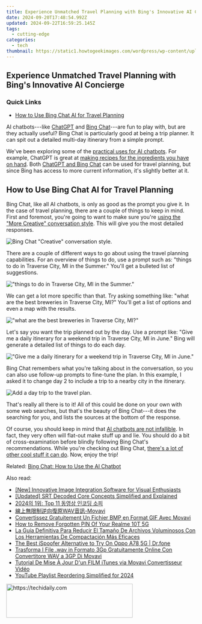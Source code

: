 ```yaml
---
title: Experience Unmatched Travel Planning with Bing's Innovative AI Concierge
date: 2024-09-20T17:48:54.992Z
updated: 2024-09-22T16:59:25.145Z
tags:
  - cutting-edge
categories:
  - tech
thumbnail: https://static1.howtogeekimages.com/wordpress/wp-content/uploads/2023/05/Bing-Chat-travel.png
---
```


## Experience Unmatched Travel Planning with Bing's Innovative AI Concierge

### Quick Links

* [How to Use Bing Chat AI for Travel Planning](https://facebook-video-footage.techidaily.com/updated-maximize-your-youtube-reach-key-tips-for-enhancing-video-seo/)

 AI chatbots---like [ChatGPT](https://smart-video-editing.techidaily.com/new-how-to-find-free-sites-for-sound-effect-and-add-them-in-final-cut-pro-for-2024/) and [Bing Chat](https://facebook-video-recording.techidaily.com/new-in-2024-the-insiders-look-at-securing-fb-status-videos/)\---are fun to play with, but are they actually useful? Bing Chat is particularly good at being a trip planner. It can spit out a detailed multi-day itinerary from a simple prompt.

 We've been exploring some of the [practical uses for AI chatbots](https://extra-support.techidaily.com/new-pictorial-perfection-proven-techniques-for-stunning-photos/). For example, ChatGPT is great at [making recipes for the ingredients you have on hand](https://win-dash.techidaily.com/how-to-update-your-amd-radeon-graphics-card-drivers-effectively/). Both [ChatGPT and Bing Chat](https://extra-skills.techidaily.com/2024-approved-step-into-virtuality-comparing-best-vr-treadmills/) can be used for travel planning, but since Bing has access to more current information, it's slightly better at it.

##  How to Use Bing Chat AI for Travel Planning

 Bing Chat, like all AI chatbots, is only as good as the prompt you give it. In the case of travel planning, there are a couple of things to keep in mind. First and foremost, you're going to want to make sure you're [using the "More Creative" conversation style](https://screen-capture.techidaily.com/updated-sectionalviewpoint-investigation-for-2024/). This will give you the most detailed responses.

![Bing Chat "Creative" conversation style.](https://static1.howtogeekimages.com/wordpress/wp-content/uploads/2023/05/2023-05-04_12-02-59.png) 

 There are a couple of different ways to go about using the travel planning capabilities. For an overview of things to do, use a prompt such as: "things to do in Traverse City, MI in the Summer." You'll get a bulleted list of suggestions.

!["things to do in Traverse City, MI in the Summer."](https://static1.howtogeekimages.com/wordpress/wp-content/uploads/2023/05/2023-05-04_12-06-56.png) 

 We can get a lot more specific than that. Try asking something like: "what are the best breweries in Traverse City, MI?" You'll get a list of options and even a map with the results.

!["what are the best breweries in Traverse City, MI?"](https://static1.howtogeekimages.com/wordpress/wp-content/uploads/2023/05/2023-05-04_12-08-58.png) 

 Let's say you want the trip planned out by the day. Use a prompt like: "Give me a daily itinerary for a weekend trip in Traverse City, MI in June." Bing will generate a detailed list of things to do each day.

!["Give me a daily itinerary for a weekend trip in Traverse City, MI in June."](https://static1.howtogeekimages.com/wordpress/wp-content/uploads/2023/05/2023-05-04_12-14-10.png) 

 Bing Chat remembers what you're talking about in the conversation, so you can also use follow-up prompts to fine-tune the plan. In this example, I asked it to change day 2 to include a trip to a nearby city in the itinerary.

![Add a day trip to the travel plan.](https://static1.howtogeekimages.com/wordpress/wp-content/uploads/2023/05/2023-05-04_12-23-33.png) 

 That's really all there is to it! All of this could be done on your own with some web searches, but that's the beauty of Bing Chat---it does the searching for you, and lists the sources at the bottom of the response.

 Of course, you should keep in mind that [AI chatbots are not infallible](https://youtube-help.techidaily.com/free-method-to-record-your-youtube-watching-experience-for-2024/). In fact, they very often will flat-out make stuff up and lie. You should do a bit of cross-examination before blindly following Bing Chat's recommendations. While you're checking out Bing Chat, [there's a lot of other cool stuff it can do](https://extra-approaches.techidaily.com/updated-mastering-facebook-giveaways-a-step-by-step-guide/). Now, enjoy the trip!

Related: [Bing Chat: How to Use the AI Chatbot](https://facebook-video-recording.techidaily.com/new-in-2024-the-insiders-look-at-securing-fb-status-videos/)

<ins class="adsbygoogle"
     style="display:block"
     data-ad-format="autorelaxed"
     data-ad-client="ca-pub-7571918770474297"
     data-ad-slot="1223367746"></ins>

<ins class="adsbygoogle"
     style="display:block"
     data-ad-client="ca-pub-7571918770474297"
     data-ad-slot="8358498916"
     data-ad-format="auto"
     data-full-width-responsive="true"></ins>

<span class="atpl-alsoreadstyle">Also read:</span>
<div><ul>
<li><a href="https://some-techniques.techidaily.com/new-innovative-image-integration-software-for-visual-enthusiasts/"><u>[New] Innovative Image Integration Software for Visual Enthusiasts</u></a></li>
<li><a href="https://extra-support.techidaily.com/updated-srt-decoded-core-concepts-simplified-and-explained/"><u>[Updated] SRT Decoded Core Concepts Simplified and Explained</u></a></li>
<li><a href="https://some-tips.techidaily.com/2024-1-top-11/"><u>2024의 1위: Top 11 동영상 인코딩 소피</u></a></li>
<li><a href="https://some-tips.techidaily.com/1726222128493-wav-movavi/"><u>線上無限制逆向復原WAV音訊-Movavi</u></a></li>
<li><a href="https://some-tips.techidaily.com/convertissez-gratuitement-un-fichier-bmp-en-format-gif-avec-movavi/"><u>Convertissez Gratuitement Un Fichier BMP en Format GIF Avec Movavi</u></a></li>
<li><a href="https://easy-unlock-android.techidaily.com/how-to-remove-forgotten-pin-of-your-realme-10t-5g-by-drfone-android/"><u>How to Remove Forgotten PIN Of Your Realme 10T 5G</u></a></li>
<li><a href="https://some-tips.techidaily.com/la-guia-definitiva-para-reducir-el-tamano-de-archivos-voluminosos-con-los-herramientas-de-compactacion-mas-eficaces/"><u>La Guía Definitiva Para Reducir El Tamaño De Archivos Voluminosos Con Los Herramientas De Compactación Más Eficaces</u></a></li>
<li><a href="https://android-pokemon-go.techidaily.com/the-best-ispoofer-alternative-to-try-on-oppo-a78-5g-drfone-by-drfone-virtual-android/"><u>The Best iSpoofer Alternative to Try On Oppo A78 5G | Dr.fone</u></a></li>
<li><a href="https://some-tips.techidaily.com/trasforma-i-file-wav-in-formato-3gp-gratuitamente-online-con-convertitore-wav-a-3gp-di-movavi/"><u>Trasforma I File .wav in Formato 3Gp Gratuitamente Online Con Convertitore WAV a 3GP Di Movavi</u></a></li>
<li><a href="https://tech-revival.techidaily.com/tutorial-de-mise-a-jour-dun-film-itunes-via-movavi-convertisseur-video/"><u>Tutorial De Mise À Jour D'un FILM iTunes via Movavi Convertisseur Vidéo</u></a></li>
<li><a href="https://facebook-record-videos.techidaily.com/youtube-playlist-reordering-simplified-for-2024/"><u>YouTube Playlist Reordering Simplified for 2024</u></a></li>
</ul></div>

<!-- affiliate ads begin -->
<a href="https://aligracehair.sjv.io/c/5597632/2135402/19272" target="_top" id="2135402">
  <img src="//a.impactradius-go.com/display-ad/19272-2135402" border="0" alt="https://techidaily.com" width="336" height="90"/>
</a>
<img height="0" width="0" src="https://aligracehair.sjv.io/i/5597632/2135402/19272" style="position:absolute;visibility:hidden;" border="0" />
<!-- affiliate ads end -->

